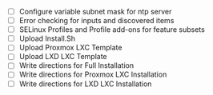 - [ ] Configure variable subnet mask for ntp server
- [ ] Error checking for inputs and discovered items
- [ ] SELinux Profiles and Profile add-ons for feature subsets
- [ ] Upload Install.Sh
- [ ] Upload Proxmox LXC Template
- [ ] Upload LXD LXC Template
- [ ] Write directions for Full Installation
- [ ] Write directions for Proxmox LXC Installation
- [ ] Write directions for LXD LXC Installation
